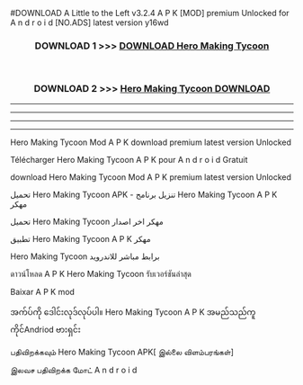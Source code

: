 #DOWNLOAD A Little to the Left v3.2.4 A P K [MOD] premium Unlocked for A n d r o i d [NO.ADS] latest version y16wd 



<div align="center">

<h3>DOWNLOAD 1 >>> <a href="https://downloadmod1.web.app/?judul=Hero Making Tycoon ">DOWNLOAD Hero Making Tycoon </a></h3><br>

<h3>DOWNLOAD 2 >>> <a href="https://downloadmod1.web.app/?judul=Hero Making Tycoon ">Hero Making Tycoon  DOWNLOAD </a></h3>

</div>


----------------------------------------------------------

----------------------------------------------------------

----------------------------------------------------------

----------------------------------------------------------


Hero Making Tycoon  Mod A P K download premium latest version Unlocked

Télécharger Hero Making Tycoon  A P K pour A n d r o i d Gratuit

download Hero Making Tycoon  Mod A P K premium latest version Unlocked

تحميل Hero Making Tycoon  APK - تنزيل برنامج Hero Making Tycoon  A P K مهكر

تحميل Hero Making Tycoon  مهكر اخر اصدار

تطبيق Hero Making Tycoon  A P K مهكر

Hero Making Tycoon  برابط مباشر للاندرويد

ดาวน์โหลด A P K Hero Making Tycoon  รับเวอร์ชันล่าสุด

Baixar A P K mod

အက်ပ်ကို ဒေါင်းလုဒ်လုပ်ပါ။ Hero Making Tycoon  A P K အမည်သည်ကူကိုင်Andriod ဗားရှင်း

பதிவிறக்கவும் Hero Making Tycoon  APK[ இல்லை விளம்பரங்கள்] 
 
இலவச பதிவிறக்க மோட் A n d r o i d



